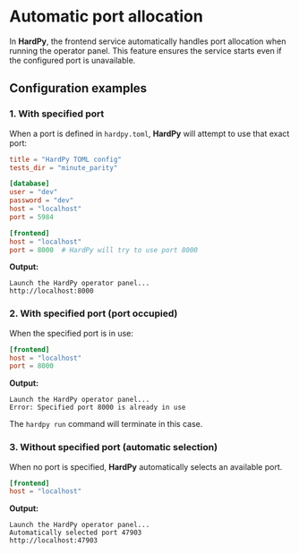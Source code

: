 # Automatic port allocation

In **HardPy**, the frontend service automatically handles port allocation when running the operator panel.
This feature ensures the service starts even if the configured port is unavailable.

## Configuration examples

### 1. With specified port

When a port is defined in `hardpy.toml`, **HardPy** will attempt to use that exact port:

```toml
title = "HardPy TOML config"
tests_dir = "minute_parity"

[database]
user = "dev"
password = "dev"
host = "localhost"
port = 5984

[frontend]
host = "localhost"
port = 8000  # HardPy will try to use port 8000
```

**Output:**

```
Launch the HardPy operator panel...
http://localhost:8000
```

### 2. With specified port (port occupied)

When the specified port is in use:

```toml
[frontend]
host = "localhost"
port = 8000
```

**Output:**

```
Launch the HardPy operator panel...
Error: Specified port 8000 is already in use
```

The `hardpy run` command will terminate in this case.

### 3. Without specified port (automatic selection)

When no port is specified, **HardPy** automatically selects an available port.

```toml
[frontend]
host = "localhost"
```

**Output:**

```
Launch the HardPy operator panel...
Automatically selected port 47903
http://localhost:47903
```
